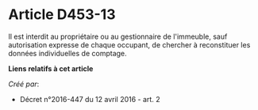 # Article D453-13

Il est interdit au propriétaire ou au gestionnaire de l'immeuble, sauf autorisation expresse de chaque occupant, de chercher
à reconstituer les données individuelles de comptage.

**Liens relatifs à cet article**

_Créé par_:

  - Décret n°2016-447 du 12 avril 2016 - art. 2
